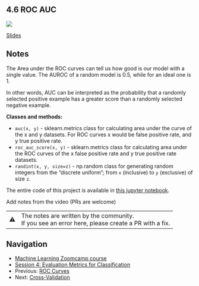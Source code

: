 ## 4.6 ROC AUC

<a href="https://www.youtube.com/watch?v=hvIQPAwkVZo&list=PL3MmuxUbc_hIhxl5Ji8t4O6lPAOpHaCLR"><img src="images/thumbnail-4-06.jpg"></a>

[Slides](https://www.slideshare.net/AlexeyGrigorev/ml-zoomcamp-4-evaluation-metrics-for-classification)


## Notes

The Area under the ROC curves can tell us how good is our model with a single value. The AUROC of a random model is 0.5, while for an ideal one is 1. 

In other words, AUC can be interpreted as the probability that a randomly selected positive example has a greater score than a randomly selected negative example.

**Classes and methods:** 

* `auc(x, y)` - sklearn.metrics class for calculating area under the curve of the x and y datasets. For ROC curves x would be false positive rate, and y true positive rate. 
* `roc_auc_score(x, y)` - sklearn.metrics class for calculating area under the ROC curves of the x false positive rate and y true positive rate datasets.
* `randint(x, y, size=z)` - np.random class for generating random integers from the “discrete uniform”; from `x` (inclusive) to `y` (exclusive) of size `z`. 

The entire code of this project is available in [this jupyter notebook](https://github.com/alexeygrigorev/mlbookcamp-code/blob/master/course-zoomcamp/04-evaluation/notebook.ipynb).  

Add notes from the video (PRs are welcome)

<table>
   <tr>
      <td>⚠️</td>
      <td>
         The notes are written by the community. <br>
         If you see an error here, please create a PR with a fix.
      </td>
   </tr>
</table>


## Navigation

* [Machine Learning Zoomcamp course](../)
* [Session 4: Evaluation Metrics for Classification](./)
* Previous: [ROC Curves](05-roc.md)
* Next: [Cross-Validation](07-cross-validation.md)
